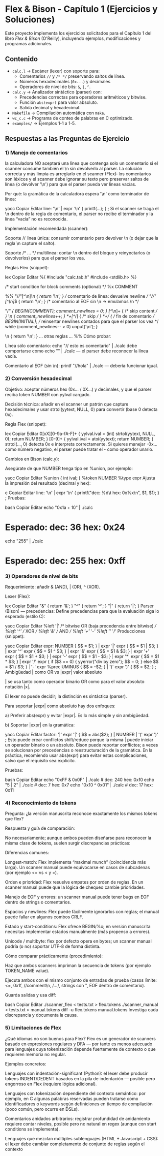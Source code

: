 # Flex & Bison - Capítulo 1 (Ejercicios y Soluciones)

Este proyecto implementa los ejercicios solicitados para el Capítulo 1 del libro *Flex & Bison* (O'Reilly), incluyendo ejemplos, modificaciones y programas adicionales.

## Contenido
- `calc.l` → Escáner (lexer) con soporte para:
  - Comentarios `//` y `/* */` preservando saltos de línea.
  - Números hexadecimales (`0x...`) y decimales.
  - Operadores de nivel de bits: `&`, `|`, `^`.
- `calc.y` → Analizador sintáctico (parser) con:
  - Precedencias correctas para operadores aritméticos y bitwise.
  - Función `abs(expr)` para valor absoluto.
  - Salida decimal y hexadecimal.
- `Makefile` → Compilación automática con `make`.
- `wc_c.c` → Programa de conteo de palabras en C optimizado.
- `examples/` → Ejemplos 1-1 a 1-5.

## Respuestas a las Preguntas de Ejercicio

### 1) Manejo de comentarios
la calculadora NO aceptará una línea que contenga solo un comentario si el scanner consume también el \n sin devolverlo al parser. La solución correcta y más limpia es arreglarlo en el scanner (Flex): los comentarios son léxicos y el scanner debe ignorar su texto pero preservar saltos de línea (o devolver '\n') para que el parser pueda ver líneas vacías.

Por qué: la gramática de la calculadora espera '\n' como terminador de línea:

yacc
Copiar
Editar
line:
  '\n'
| expr '\n' { printf(...); }
;
Si el scanner se traga el \n dentro de la regla de comentario, el parser no recibe el terminador y la línea “vacía” no es reconocida.

Implementación recomendada (scanner):

Soporte // linea única: consumir comentario pero devolver \n (o dejar que la regla \n capture el salto).

Soporte /* ... */ multilínea: contar \n dentro del bloque y reinyectarlos (o devolverlos) para que el parser los vea.

Reglas Flex (snippet):

lex
Copiar
Editar
%{
#include "calc.tab.h"
#include <stdlib.h>
%}

/* start condition for block comments (optional) */
%x COMMENT

%%
"//"[^\n]*\n       { return '\n'; }   /* comentario de línea: devuelve newline */
"//"[^\n]*$        { return '\n'; }   /* comentario al EOF sin \n -> emulamos \n */

"/*"               { BEGIN(COMMENT); comment_newlines = 0; }
<COMMENT>[^*\n]+   { /* skip content */ }
<COMMENT>\n        { comment_newlines++; }
<COMMENT>\*+[^*/]  { /* skip */ }
<COMMENT>\*+/      { /* fin de comentario */
                      BEGIN(INITIAL);
                      /* reinsertar newlines contados para que el parser los vea */
                      while (comment_newlines-- > 0) unput('\n');
                    }

\n                 { return '\n'; }
... otras reglas ...
%%
Cómo probar:

Línea sólo comentario: echo "// esto es comentario" | ./calc debe comportarse como echo "" | ./calc — el parser debe reconocer la línea vacía.

Comentario al EOF (sin \n): printf "//hola" | ./calc — debería funcionar igual.

### 2) Conversión hexadecimal
Objetivo: aceptar números hex (0x... / 0X...) y decimales, y que el parser reciba token NUMBER con yylval cargado.

Decisión técnica: añadir en el scanner un patrón que capture hexadecimales y usar strtol(yytext, NULL, 0) para convertir (base 0 detecta 0x).

Regla Flex (snippet):

lex
Copiar
Editar
0[xX][0-9a-fA-F]+   {
                       yylval.ival = (int) strtol(yytext, NULL, 0);
                       return NUMBER;
                    }
[0-9]+               {
                       yylval.ival = atoi(yytext);
                       return NUMBER;
                    }
strtol(..., 0) detecta 0x e interpreta correctamente. Si quieres manejar -0x... como número negativo, el parser puede tratar el - como operador unario.

Cambios en Bison (calc.y):

Asegúrate de que NUMBER tenga tipo en %union, por ejemplo:

yacc
Copiar
Editar
%union { int ival; }
%token <ival> NUMBER
%type <ival> expr
Ajusta la impresión del resultado (decimal y hex):

c
Copiar
Editar
line:
  '\n'
| expr '\n' { printf("dec: %d\t hex: 0x%x\n", $1, $1); }
;
Pruebas:

bash
Copiar
Editar
echo "0x1a + 10" | ./calc
# Esperado: dec: 36    hex: 0x24
echo "255" | ./calc
# Esperado: dec: 255   hex: 0xff

### 3) Operadores de nivel de bits
Requerimiento: añadir & (AND), | (OR), ^ (XOR).

Lexer (Flex):

lex
Copiar
Editar
"&"    { return '&'; }
"^"    { return '^'; }
"|"    { return '|'; }
Parser (Bison) — precedencias:
Define precedencias para que la evaluación siga lo esperado (estilo C):

yacc
Copiar
Editar
%left '|'       /* bitwise OR (baja precedencia entre bitwise) */
%left '^'       /* XOR */
%left '&'       /* AND */
%left '+' '-'
%left '*' '/'
Producciones (snippet):

yacc
Copiar
Editar
expr:
    NUMBER             { $$ = $1; }
  | expr '|' expr      { $$ = $1 | $3; }
  | expr '^' expr      { $$ = $1 ^ $3; }
  | expr '&' expr      { $$ = $1 & $3; }
  | expr '+' expr      { $$ = $1 + $3; }
  | expr '-' expr      { $$ = $1 - $3; }
  | expr '*' expr      { $$ = $1 * $3; }
  | expr '/' expr      { if ($3 == 0) { yyerror("div by zero"); $$ = 0; } else $$ = $1 / $3; }
  | '-' expr %prec UMINUS { $$ = -$2; }
  | '(' expr ')'       { $$ = $2; }
  ;
Ambigüedad | como OR vs |expr| valor absoluto

| se usa tanto como operador binario OR como para el valor absoluto notación |x|.

El lexer no puede decidir; la distinción es sintáctica (parser).

Para soportar |expr| como absoluto hay dos enfoques:

a) Preferir abs(expr) y evitar |expr|. Es lo más simple y sin ambigüedad.

b) Soportar |expr| en la gramática:

yacc
Copiar
Editar
factor:
   '|' expr '|'   { $$ = abs($2); }
 | NUMBER
 | '(' expr ')'
;
Esto puede crear conflictos shift/reduce porque la misma | puede iniciar un operador binario o un absoluto. Bison puede reportar conflictos; a veces se solucionan por precedencias o reestructuración de la gramática. En la práctica, recomiendo usar abs(expr) para evitar estas complicaciones, salvo que el requisito sea explícito.

Pruebas:

bash
Copiar
Editar
echo "0xFF & 0x0F" | ./calc   # dec: 240 hex: 0xf0
echo "5 | 2" | ./calc         # dec: 7   hex: 0x7
echo "0x10 ^ 0x01" | ./calc   # dec: 17  hex: 0x11


### 4) Reconocimiento de tokens
Pregunta: ¿la versión manuscrita reconoce exactamente los mismos tokens que flex?

Respuesta y guía de comparación:

No necesariamente; aunque ambos pueden diseñarse para reconocer la misma clase de tokens, suelen surgir discrepancias prácticas:

Diferencias comunes:

Longest-match: Flex implementa “maximal munch” (coincidencia más larga). Un scanner manual puede equivocarse en casos de subcadenas (por ejemplo <= vs < y =).

Orden e prioridad: Flex resuelve empates por orden de reglas. En un scanner manual puede que la lógica de chequeo cambie prioridades.

Manejo de EOF y errores: un scanner manual puede tener bugs en EOF dentro de strings o comentarios.

Espacios y newlines: Flex puede fácilmente ignorarlos con reglas; el manual puede fallar en algunos combos CRLF.

Estado y start-conditions: Flex ofrece BEGIN/%x; en versión manuscrita necesitas implementar estados manualmente (más propenso a errores).

Unicode / multibyte: flex por defecto opera en bytes; un scanner manual podría (o no) soportar UTF-8 de forma distinta.

Cómo comparar prácticamente (procedimiento):

Haz que ambos scanners impriman la secuencia de tokens (por ejemplo TOKEN_NAME value).

Ejecuta ambos con el mismo conjunto de entradas de prueba (casos límite: <=, 0x1f, //comment\n, /*...*/, strings con \", EOF dentro de comentario).

Guarda salidas y usa diff:

bash
Copiar
Editar
./scanner_flex < tests.txt > flex.tokens
./scanner_manual < tests.txt > manual.tokens
diff -u flex.tokens manual.tokens
Investiga cada discrepancia y documenta la causa.

### 5) Limitaciones de Flex
¿Qué idiomas no son buenos para Flex?
Flex es un generador de scanners basado en expresiones regulares y DFA — por tanto es menos adecuado para lenguajes cuya tokenización depende fuertemente de contexto o que requieren memoria no regular.

Ejemplos concretos:

Lenguajes con indentación-significant (Python): el lexer debe producir tokens INDENT/DEDENT basados en la pila de indentación — posible pero engorroso en Flex (requiere lógica adicional).

Lenguajes con tokenización dependiente del contexto semántico: por ejemplo, en C algunas palabras reservadas pueden tratarse como identificadores o keywords según definiciones en tiempo de compilación (poco común, pero ocurre en DSLs).

Comentarios anidados arbitrarios: registrar profundidad de anidamiento requiere contar niveles, posible pero no natural en regex (aunque con start conditions se implementa).

Lenguajes que mezclan múltiples sublenguajes (HTML + Javascript + CSS): el lexer debe cambiar completamente de conjunto de reglas según el contexto <script>/<style> — posible, pero puede volverse complejo.

Lenguajes con gramáticas sensibles a Unicode/normalización: Flex opera por bytes y no aplica NFC/NFD por defecto.

Conclusión: Flex funciona bien para la mayoría de lenguajes imperativos clásicos y para muchos DSLs; no es tan conveniente para indent-sensitive, altamente context-sensitive, o con anidamientos arbitrarios que exigen pilas complejas en el lexer.

### 6) Programa de conteo de palabras
Objetivo: reescribir el ejemplo wc (word count) en C puro y comparar rendimiento con la versión Flex.

Implementación eficiente (usa fread y procesamiento por bloques):

wc_c.c

c
Copiar
Editar
#include <stdio.h>
#include <stdlib.h>

int main(int argc, char **argv) {
    FILE *f = stdin;
    if (argc > 1) {
        f = fopen(argv[1], "rb");
        if (!f) { perror("fopen"); return 1; }
    }
    const size_t BUF = 1<<16; /* 64KB */
    char *buf = malloc(BUF);
    if (!buf) { perror("malloc"); return 1; }
    long lines=0, words=0, chars=0;
    int in_word = 0;
    size_t n;
    while ((n = fread(buf, 1, BUF, f)) > 0) {
        chars += n;
        for (size_t i=0;i<n;i++) {
            char c = buf[i];
            if (c == '\n') lines++;
            if (c==' ' || c=='\n' || c=='\t' || c=='\r' || c=='\v' || c=='\f') {
                if (in_word) { words++; in_word = 0; }
            } else {
                in_word = 1;
            }
        }
    }
    if (in_word) words++;
    printf("%ld %ld %ld\n", lines, words, chars);
    free(buf);
    if (f != stdin) fclose(f);
    return 0;
}
Compilación:

bash
Copiar
Editar
gcc -O2 -o wc_c wc_c.c
Medición y comparación:

Prepara un archivo grande de prueba (por ejemplo big.txt).

Ejecuta:

bash
Copiar
Editar
time ./wc_c big.txt > /dev/null
time ./ex1-1 big.txt > /dev/null   # versión flex que hiciste
time /usr/bin/time -v ./wc_c big.txt  # info detallada
time /usr/bin/time -v ./ex1-1 big.txt
Observaciones esperadas:

Una versión en C bien optimizada (lectura por bloques fread, -O2) suele ser tan rápida o más que la versión generada por Flex (que hace matching regex y llamada a acciones), especialmente en archivos muy grandes.

La diferencia puede ser moderada; Flex está bien optimizado, pero la versión C permite micro-optimización (memcpy, SIMD, pthreads) que Flex no hace por defecto.

Depuración: la versión en C puede ser más propensa a bugs de punteros, pero las fallas son claras y se depuran con gdb/valgrind. La versión Flex es más declarativa y fácil de modificar, pero inspeccionar el flujo de reglas puede ser menos directo.

### 7) CALCULADORA
Código listo: calculadora completa con comentarios, hex y bitwise
A continuación tienes los ficheros listos. Pégalos a calc.l, calc.y y Makefile.

calc.l

c
Copiar
Editar
%{
#include "calc.tab.h"
#include <stdlib.h>
#include <ctype.h>

int comment_newlines = 0;
%x COMMENT
%}

%%
"//"[^\n]*\n        { return '\n'; }
"//"[^\n]*$         { return '\n'; }

"/*"                { comment_newlines = 0; BEGIN(COMMENT); }

<COMMENT>[^*\n]+    { /* skip */ }
<COMMENT>\n         { comment_newlines++; }
<COMMENT>\*+[^*/]   { /* skip */ }
<COMMENT>\*+/       { BEGIN(INITIAL);
                      while (comment_newlines-- > 0) unput('\n');
                    }

[ \t\r]+            { /* ignore spaces */ }

/* Hexadecimal (0x...) */
0[xX][0-9a-fA-F]+   { yylval.ival = (int) strtol(yytext, NULL, 0); return NUMBER; }

/* Decimal */
[0-9]+              { yylval.ival = atoi(yytext); return NUMBER; }

"abs"               { return ABS; }

"&"                 { return '&'; }
"^"                 { return '^'; }
"|"                 { return '|'; }

"("                 { return '('; }
")"                 { return ')'; }
"+"                 { return '+'; }
"-"                 { return '-'; }
"*"                 { return '*'; }
"/"                 { return '/'; }

\n                  { return '\n'; }
.                   { return yytext[0]; }
%%

int yywrap(void) { return 1; }
calc.y

yacc
Copiar
Editar
%{
#include <stdio.h>
#include <stdlib.h>
#include <math.h>
void yyerror(const char *s);
int yylex(void);
%}

%union {
    int ival;
}

%token <ival> NUMBER
%token ABS

%left '|'     /* bitwise OR */
%left '^'     /* XOR */
%left '&'     /* AND */
%left '+' '-'
%left '*' '/'
%right UMINUS

%type <ival> expr

%%
input:
    /* empty */
  | input line
  ;

line:
    '\n'
  | expr '\n'   { printf("dec: %d\t hex: 0x%x\n", $1, $1); }
  ;

expr:
    NUMBER                  { $$ = $1; }
  | expr '|' expr           { $$ = $1 | $3; }
  | expr '^' expr           { $$ = $1 ^ $3; }
  | expr '&' expr           { $$ = $1 & $3; }
  | expr '+' expr           { $$ = $1 + $3; }
  | expr '-' expr           { $$ = $1 - $3; }
  | expr '*' expr           { $$ = $1 * $3; }
  | expr '/' expr           {
                               if ($3 == 0) { yyerror("division by zero"); $$ = 0; }
                               else $$ = $1 / $3;
                             }
  | '-' expr %prec UMINUS   { $$ = -$2; }
  | ABS '(' expr ')'        { $$ = abs($3); } /* abs(x) */
  | '(' expr ')'            { $$ = $2; }
  ;
%%

void yyerror(const char *s) {
    fprintf(stderr, "Error: %s\n", s);
}

int main(void) {
    printf("Calc - soporte hex (0x...), comentarios // y /* */; operadores bitwise &,|,^\n");
    yyparse();
    return 0;
}
Makefile

makefile
Copiar
Editar
all: calc

calc: calc.tab.c lex.yy.c
	gcc -o calc calc.tab.c lex.yy.c -lfl -O2

calc.tab.c calc.tab.h: calc.y
	bison -d calc.y

lex.yy.c: calc.l calc.tab.h
	flex calc.l

clean:
	rm -f calc calc.tab.c calc.tab.h calc.output lex.yy.c
Cómo compilar y probar:

bash
Copiar
Editar
make
# pruebas
echo "0x1F & 7" | ./calc
echo "abs(-12)" | ./calc
echo "// solo comentario" | ./calc   # no imprime nada pero no da error
printf "/* comentario \n que contiene nueva linea */\n" | ./calc

## FinaL
David Castellanos
